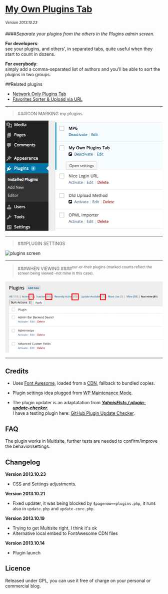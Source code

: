 # [My Own Plugins Tab](https://github.com/brasofilo/My-Own-Plugins-Tab)
<sup>*Version 2013.10.23*</sup>

####*Separate your plugins from the others in the Plugins admin screen.*

**For developers**:  
see your plugins, and others', in separated tabs, quite useful when they start to count in dozens.

**For everybody**:  
simply add a comma-separated list of authors and you'll be able to sort the plugins in two groups.

##Related plugins
 - [Network Only Plugins Tab](http://wordpress.org/plugins/network-only-plugins-tab/)
 - [Favorites Sorter & Upload via URL](https://github.com/brasofilo/favorites-plugins-sorter)

----
 > ###ICON MARKING my plugins

![plugins screen](assets/screenshot-1.png)

----
 > ###PLUGIN SETTINGS

![plugins screen](assets/screenshot-2.png)

----
 > ###WHEN VIEWING 
 > ####<sup>our-or-their plugins (marked counts reflect the screen being viewed -not mine in this case).</sup>

![plugins screen](assets/screenshot-3.png)

----
## Credits
 - Uses [Font Awesome](http://fortawesome.github.io/Font-Awesome/), loaded from a [CDN](http://www.bootstrapcdn.com/#tab_fontawesome), fallback to bundled copies.

 - Plugin settings idea plugged from [WP Maintenance Mode](http://wordpress.org/plugins/wp-maintenance-mode/).

 - The plugin updater is an adaptatation from [***YahnisElsts / plugin-update-checker***](https://github.com/YahnisElsts/plugin-update-checker).  
   I have a testing plugin here: [GitHub Plugin Update Checker](https://github.com/brasofilo/github-plugin-update-checker).
 
## FAQ
The plugin works in Multisite, further tests are needed to confirm/improve the behavior/settings.

## Changelog

**Version 2013.10.23**

* CSS and Settings adjustments.

**Version 2013.10.21**

* Fixed updater, it was being blocked by `$pagenow==plugins.php`, it runs also in `update.php` and `update-core.php`.

**Version 2013.10.19**

* Trying to get Multisite right, I think it's ok
* Alternative local embed to FontAwesome CDN files

**Version 2013.10.14**

* Plugin launch

## Licence
Released under GPL, you can use it free of charge on your personal or commercial blog.